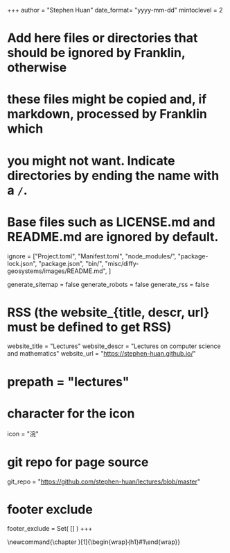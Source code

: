 <!--
Add here global page variables to use throughout your website.
-->
+++
author = "Stephen Huan"
date_format= "yyyy-mm-dd"
mintoclevel = 2

# Add here files or directories that should be ignored by Franklin, otherwise
# these files might be copied and, if markdown, processed by Franklin which
# you might not want. Indicate directories by ending the name with a `/`.
# Base files such as LICENSE.md and README.md are ignored by default.
ignore = ["Project.toml", "Manifest.toml",
          "node_modules/", "package-lock.json", "package.json",
          "bin/",
          "misc/diffy-geosystems/images/README.md",
         ]

generate_sitemap = false
generate_robots = false
generate_rss = false

# RSS (the website_{title, descr, url} must be defined to get RSS)
website_title = "Lectures"
website_descr = "Lectures on computer science and mathematics"
website_url   = "https://stephen-huan.github.io/"
# prepath = "lectures"

# character for the icon
icon = "浣"

# git repo for page source
git_repo = "https://github.com/stephen-huan/lectures/blob/master"

# footer exclude
footer_exclude = Set(
  []
)
+++

<!--
Add here global LaTeX commands to use throughout your pages.
-->
\newcommand{\chapter      }[1]{\begin{wrap}{h1}#1\end{wrap}}


